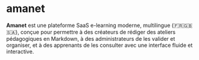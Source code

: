 # amanet
**Amanet** est une plateforme SaaS e-learning moderne, multilingue (🇫🇷🇬🇧🇸🇦), conçue pour permettre à des créateurs de rédiger des ateliers pédagogiques en Markdown, à des administrateurs de les valider et organiser, et à des apprenants de les consulter avec une interface fluide et interactive.
